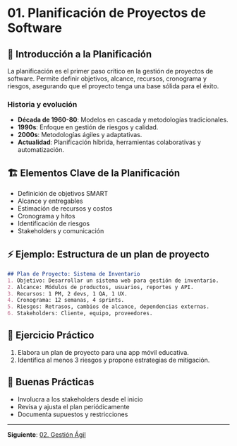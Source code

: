 # 01. Planificación de Proyectos de Software

## 🌟 Introducción a la Planificación

La planificación es el primer paso crítico en la gestión de proyectos de software. Permite definir objetivos, alcance, recursos, cronograma y riesgos, asegurando que el proyecto tenga una base sólida para el éxito.

### Historia y evolución

- **Década de 1960-80**: Modelos en cascada y metodologías tradicionales.
- **1990s**: Enfoque en gestión de riesgos y calidad.
- **2000s**: Metodologías ágiles y adaptativas.
- **Actualidad**: Planificación híbrida, herramientas colaborativas y automatización.

## 🏗️ Elementos Clave de la Planificación

- Definición de objetivos SMART
- Alcance y entregables
- Estimación de recursos y costos
- Cronograma y hitos
- Identificación de riesgos
- Stakeholders y comunicación

## ⚡ Ejemplo: Estructura de un plan de proyecto

```markdown
## Plan de Proyecto: Sistema de Inventario
1. Objetivo: Desarrollar un sistema web para gestión de inventario.
2. Alcance: Módulos de productos, usuarios, reportes y API.
3. Recursos: 1 PM, 2 devs, 1 QA, 1 UX.
4. Cronograma: 12 semanas, 4 sprints.
5. Riesgos: Retrasos, cambios de alcance, dependencias externas.
6. Stakeholders: Cliente, equipo, proveedores.
```

## 📝 Ejercicio Práctico

1. Elabora un plan de proyecto para una app móvil educativa.
2. Identifica al menos 3 riesgos y propone estrategias de mitigación.

## 🎯 Buenas Prácticas

- Involucra a los stakeholders desde el inicio
- Revisa y ajusta el plan periódicamente
- Documenta supuestos y restricciones

---

**Siguiente**: [02. Gestión Ágil](./02-agil.md)

